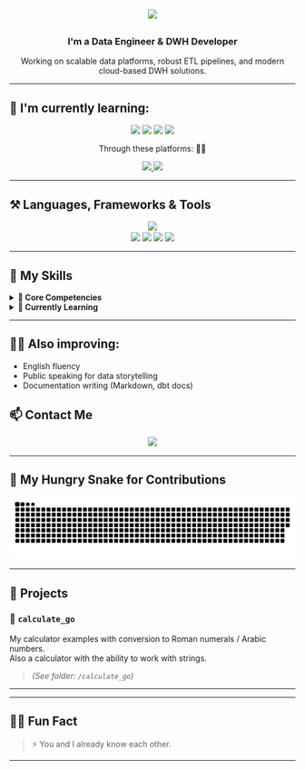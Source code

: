 <h1 align="center">
  <img src="https://readme-typing-svg.herokuapp.com/?font=Righteous&size=35&center=true&vCenter=true&width=500&height=70&duration=4000&lines=Hello+World!+👋;+I'm+Lesovaya+Mary!;Have+a+good+day!+⚡" />
</h1>

<h3 align="center">I'm a Data Engineer & DWH Developer</h3>

<p align="center">
  Working on scalable data platforms, robust ETL pipelines, and modern cloud-based DWH solutions.
</p>

---

## 🌱 I'm currently learning:

<div align="center">
  <img src="https://img.shields.io/badge/Go-00ADD8?style=for-the-badge&logo=go&logoColor=white" />
  <img src="https://img.shields.io/badge/SQL-007ACC?style=for-the-badge&logo=postgresql&logoColor=white" />
  <img src="https://img.shields.io/badge/Docker-2496ED?style=for-the-badge&logo=docker&logoColor=white" />
  <img src="https://img.shields.io/badge/Kubernetes-326CE5?style=for-the-badge&logo=kubernetes&logoColor=white" />
</div>

<p align="center">
  Through these platforms: 👩‍🏫
</p>

<div align="center">
  <a href="https://stepik.org/users/688640580/profile">
    <img src="https://img.shields.io/badge/Stepik-3333?style=for-the-badge&logo=stepik&logoColor=white" />
  </a>

  <a href="https://ru.hexlet.io/u/macabre3k">
    <img src="https://img.shields.io/badge/Hexlet-3333?style=for-the-badge&logo=hexlet&logoColor=white" />
  </a>
</div>

---

## ⚒ Languages, Frameworks & Tools

<div align="center">
  <img src="https://skillicons.dev/icons?i=python,mysql,go,docker,kubernetes,linux,bash,git" />
  <br/>
  <img src="https://img.shields.io/badge/Airflow-017CEE?style=for-the-badge&logo=apacheairflow&logoColor=white" />
  <img src="https://img.shields.io/badge/dbt-FF694B?style=for-the-badge&logo=dbt&logoColor=white" />
  <img src="https://img.shields.io/badge/PostgreSQL-336791?style=for-the-badge&logo=postgresql&logoColor=white" />
  <img src="https://img.shields.io/badge/ClickHouse-FFCC00?style=for-the-badge&logo=clickhouse&logoColor=black" />
</div>

---

## 💼 My Skills

<details>
<summary><strong>🧠 Core Competencies</strong></summary>

- SQL Performance Tuning (CTEs, window functions, indexes)
- Designing normalized & denormalized schemas (Star/Snowflake)
- Building ETL/ELT pipelines (Airflow, DBT, custom Python scripts)
- Developing Data Warehouses in PostgreSQL, ClickHouse, BigQuery
- Containerization & orchestration (Docker, K8s)
- Bash scripting for data ops
- CI/CD for data workflows (GitHub Actions, GitLab CI)

</details>

<details>
<summary><strong>🚧 Currently Learning</strong></summary>

- Go for high-perf data tools  
- Kubernetes for orchestrating data infrastructure  
- Google Cloud Platform (BigQuery, Composer, Dataflow)  
- dbt advanced usage (tests, snapshots, documentation)

</details>

---

## 👩‍🏫 Also improving:

- English fluency  
- Public speaking for data storytelling  
- Documentation writing (Markdown, dbt docs)

## 📫 Contact Me

<div align="center">
  <a href="mailto:lesovaya.mary@mail.ru">
    <img src="https://img.shields.io/badge/Email-D14836?style=for-the-badge&logo=gmail&logoColor=white" />
  </a>
</div>

---

## 🐍 My Hungry Snake for Contributions

<div align="center">
  <img src="https://github.com/macabre3k/macabre3k/blob/output/github-contribution-grid-snake.svg" />
</div>

---

## 📁 Projects

### 📐 `calculate_go`
My calculator examples with conversion to Roman numerals / Arabic numbers.  
Also a calculator with the ability to work with strings.

> *(See folder: `/calculate_go`)*

---
---

## 🧚‍♀️ Fun Fact

> ⚡ You and I already know each other.

---
